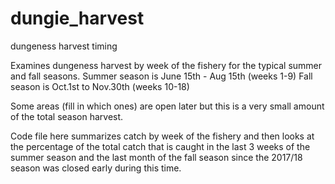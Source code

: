 # dungie_harvest
dungeness harvest timing

Examines dungeness harvest by week of the fishery for the typical summer and fall seasons.
Summer season is June 15th - Aug 15th (weeks 1-9)
Fall season is Oct.1st to Nov.30th (weeks 10-18)

Some areas (fill in which ones) are open later but this is a very small amount of the total season harvest. 

Code file here summarizes catch by week of the fishery and then looks at the percentage of the total catch that is caught in the last 3 weeks of the summer season and the last month of the fall season since the 2017/18 season was closed early during this time. 
